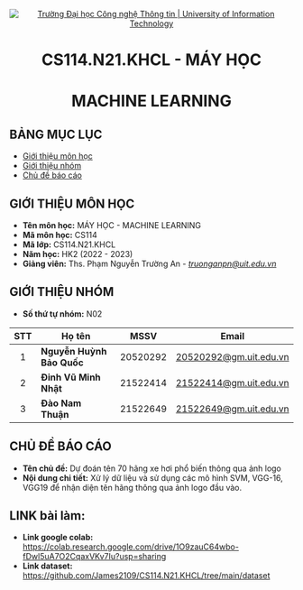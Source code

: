 <!-- Banner -->
<p align="center">
  <a href="https://www.uit.edu.vn/" title="Trường Đại học Công nghệ Thông tin" style="border: none;">
    <img src="https://i.imgur.com/WmMnSRt.png" alt="Trường Đại học Công nghệ Thông tin | University of Information Technology">
  </a>
</p>

<!-- Title -->
<h1 align="center"><b>CS114.N21.KHCL - MÁY HỌC</b></h1>
<h1 align="center"><b>MACHINE LEARNING</b></h1>

## BẢNG MỤC LỤC
* [Giới thiệu môn học](#giới-thiệu-môn-học)
* [Giới thiệu nhóm](#giới-thiệu-nhóm)
* [Chủ đề báo cáo](#chủ-đề-báo-cáo)
  
## GIỚI THIỆU MÔN HỌC
* **Tên môn học:** MÁY HỌC - MACHINE LEARNING
* **Mã môn học:** CS114
* **Mã lớp:** CS114.N21.KHCL
* **Năm học:** HK2 (2022 - 2023)
* **Giảng viên:** Ths. Phạm Nguyễn Trường An - *truonganpn@uit.edu.vn*

## GIỚI THIỆU NHÓM
* **Số thứ tự nhóm:** N02

| STT   | Họ tên                 | MSSV       | Email                  | 
| :---: | ---                    | ---        | ---                    | 
| 1     | <strong> Nguyễn Huỳnh Bảo Quốc </strong>  | 20520292   | 20520292@gm.uit.edu.vn |            
| 2     |<strong> Đinh Vũ Minh Nhật   | 21522414   | 21522414@gm.uit.edu.vn | 
| 3     | <strong>Đào Nam Thuận         | 21522649   | 21522649@gm.uit.edu.vn | 

## CHỦ ĐỀ BÁO CÁO
* **Tên chủ đề:**  Dự đoán tên 70 hãng xe hơi phổ biến thông qua ảnh logo
* **Nội dung chi tiết:** Xử lý dữ liệu và sử dụng các mô hình SVM, VGG-16, VGG19 để nhận diện tên hãng thông qua ảnh logo đầu vào.

## LINK bài làm:
* **Link google colab:**  <a href="
https://colab.research.google.com/drive/1O9zauC64wbo-fDwl5uA7O2CqaxVKv7Iu?usp=sharing">
https://colab.research.google.com/drive/1O9zauC64wbo-fDwl5uA7O2CqaxVKv7Iu?usp=sharing</a> <br>
* **Link dataset:**  <a href="
https://github.com/James2109/CS114.N21.KHCL/tree/main/dataset">
https://github.com/James2109/CS114.N21.KHCL/tree/main/dataset</a> <br>

